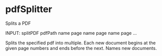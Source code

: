 # pdfSplitter
Splits a PDF

INPUT: splitPDF pdfPath name page name page name page ...

Splits the specified pdf into multiple. Each new
document begins at the given page numbers and ends
before the next. Names new documents.
